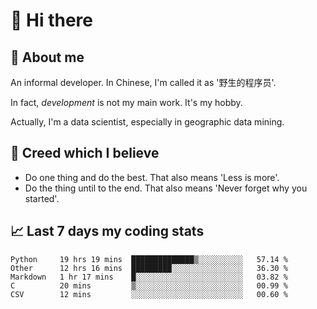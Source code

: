 # 👋 Hi there

## :speech_balloon: About me

An informal developer. In Chinese, I'm called it as '野生的程序员'.

In fact, _development_ is not my main work. It's my hobby.

Actually, I'm a data scientist, especially in geographic data mining.

## :see_no_evil: Creed which I believe

- Do one thing and do the best. That also means 'Less is more'.
- Do the thing until to the end. That also means 'Never forget why you started'.

## :chart_with_upwards_trend: Last 7 days my coding stats

<!--START_SECTION:waka-->
```text
Python     19 hrs 19 mins  ██████████████▒░░░░░░░░░░   57.14 % 
Other      12 hrs 16 mins  █████████░░░░░░░░░░░░░░░░   36.30 % 
Markdown   1 hr 17 mins    █░░░░░░░░░░░░░░░░░░░░░░░░   03.82 % 
C          20 mins         ▒░░░░░░░░░░░░░░░░░░░░░░░░   00.99 % 
CSV        12 mins         ░░░░░░░░░░░░░░░░░░░░░░░░░   00.60 % 
```
<!--END_SECTION:waka-->
